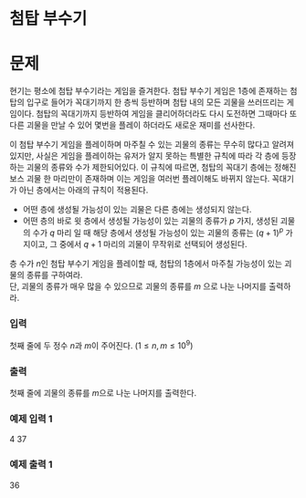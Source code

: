 # 첨탑 부수기

# 문제  

현기는 평소에 첨탑 부수기라는 게임을 즐겨한다. 첨탑 부수기 게임은 1층에 존재하는 첨탑의 입구로 들어가 꼭대기까지 한 층씩 등반하며 첨탑 내의 모든 괴물을 쓰러뜨리는 게임이다. 첨탑의 꼭대기까지 등반하여 게임을 클리어하더라도 다시 도전하면 그때마다 또 다른 괴물을 만날 수 있어 몇번을 플레이 하더라도 새로운 재미를 선사한다.  

이 첨탑 부수기 게임을 플레이하며 마주칠 수 있는 괴물의 종류는 무수히 많다고 알려져있지만, 사실은 게임을 플레이하는 유저가 알지 못하는 특별한 규칙에 따라 각 층에 등장하는 괴물의 종류와 수가 제한되어있다. 이 규칙에 따르면, 첨탑의 꼭대기 층에는 정해진 보스 괴물 한 마리만이 존재하며 이는 게임을 여러번 플레이해도 바뀌지 않는다. 꼭대기가 아닌 층에서는 아래의 규칙이 적용된다.
- 어떤 층에 생성될 가능성이 있는 괴물은 다른 층에는 생성되지 않는다.
- 어떤 층의 바로 윗 층에서 생성될 가능성이 있는 괴물의 종류가 $p$ 가지, 생성된 괴물의 수가 $q$ 마리 일 때 해당 층에서 생성될 가능성이 있는 괴물의 종류는 $(q+1)^p$ 가지이고, 그 중에서 $q+1$ 마리의 괴물이 무작위로 선택되어 생성된다. 

층 수가 $n$인 첨탑 부수기 게임을 플레이할 때, 첨탑의 1층에서 마주칠 가능성이 있는 괴물의 종류를 구하여라.  
단, 괴물의 종류가 매우 많을 수 있으므로 괴물의 종류를 $m$ 으로 나눈 나머지를 출력하라.

### 입력
첫째 줄에 두 정수 $n$과 $m$이 주어진다. $(1\le n,m \le10^9)$


### 출력
첫째 줄에 괴물의 종류를 $m$으로 나눈 나머지를 출력한다.

### 예제 입력 1
4 37  

### 예제 출력 1
36  
